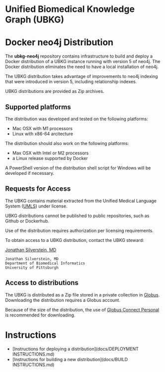 # Unified Biomedical Knowledge Graph (UBKG) 
# Docker neo4j Distribution

The **ubkg-neo4j** repository contains infrastructure to build and deploy a Docker distribution
of a UBKG instance running with version 5 of neo4j. The Docker distribution eliminates the need to 
have a local installation of neo4j.

The UBKG distribution takes advantage of improvements to neo4j indexing that were 
introduced in version 5, including relationship indexes.

UBKG distributions are provided as Zip archives.

## Supported platforms
The distribution was developed and tested on the following platforms:
- Mac OSX with M1 processors
- Linux with x86-64 arcitecture

The distribution should also work on the following platforms:
- Max OSX with Intel or M2 processors
- a Linux release supported by Docker
 
A PowerShell version of the distribution shell script for Windows will be developed if necessary.

## Requests for Access
The UBKG contains material extracted from the 
Unified Medical Language System ([UMLS](https://www.nlm.nih.gov/research/umls/index.html)) under license.

UBKG distributions cannot be published to public repositories, such as Github or Dockerhub.

Use of the distribution requires authorization per licensing requirements. 

To obtain access to a UBKG distribution, contact the UBKG steward:

   [Jonathan Silverstein, MD](mailto:j.c.s@pitt.edu)

      
    Jonathan Silverstein, MD
    Department of Biomedical Informatics
    University of Pittsburgh


## Access to distributions
The UBKG is distributed as a Zip file stored in a private collection in
[Globus](https://www.globus.org/). Downloading the distribution 
requires a Globus account.

Because of the size of the distribution, the use of [Globus Connect Personal](https://www.globus.org/globus-connect-personal)
is recommended for downloading.

# Instructions
- [Instructions for deploying a distribution](docs/DEPLOYMENT INSTRUCTIONS.md)
- [Instructions for building a new distribution](docs/BUILD INSTRUCTIONS.md)






